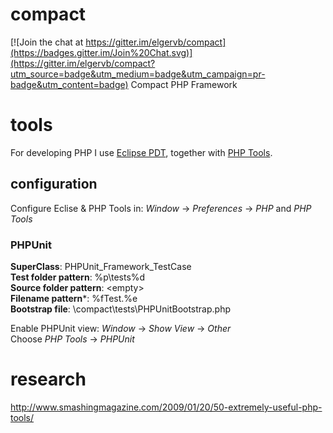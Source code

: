 # compact

[![Join the chat at https://gitter.im/elgervb/compact](https://badges.gitter.im/Join%20Chat.svg)](https://gitter.im/elgervb/compact?utm_source=badge&utm_medium=badge&utm_campaign=pr-badge&utm_content=badge)
Compact PHP Framework


# tools

For developing PHP I use [Eclipse PDT](http://www.zend.com/en/company/community/pdt), together with [PHP Tools](http://www.phpsrc.org/).

## configuration

Configure Eclise & PHP Tools in: *Window* -> *Preferences* -> *PHP* and *PHP Tools*

### PHPUnit

**SuperClass**: PHPUnit_Framework_TestCase<br />
**Test folder pattern**: \%p\tests\%d<br />
**Source folder pattern**: &lt;empty&gt;<br />
**Filename pattern***: %fTest.%e<br />
**Bootstrap file**: \compact\tests\PHPUnitBootstrap.php<br />

Enable PHPUnit view: *Window* -> *Show View* -> *Other*<br />
Choose *PHP Tools* -> *PHPUnit*


# research

http://www.smashingmagazine.com/2009/01/20/50-extremely-useful-php-tools/
